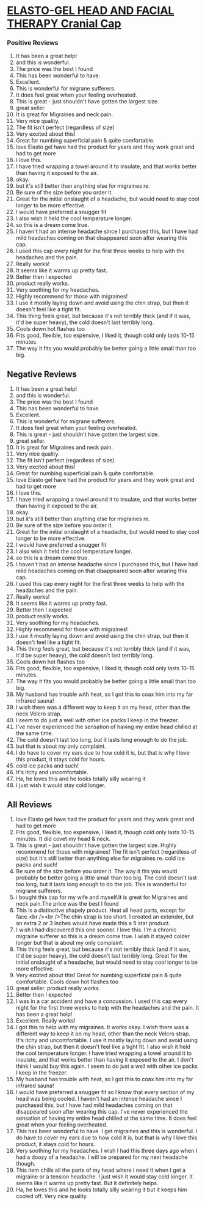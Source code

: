 # [ELASTO-GEL HEAD AND FACIAL THERAPY Cranial Cap](https://products.checkmycream.com/products/ELASTO-GEL-HEAD-AND-FACIAL-THERAPY-Cranial-Cap.html)

### Positive Reviews

<ol>
      <li>It has been a great help!</li>
      <li>and this is wonderful.  </li>
      <li>The price was the best I found</li>
      <li>This has been wonderful to have.  </li>
      <li>Excellent.</li>
      <li>This is wonderful for migrane sufferers.</li>
      <li>It does feel great when your feeling overheated.</li>
      <li>This is great - just shouldn&#x27;t have gotten the largest size.  </li>
      <li>great seller.</li>
      <li>It is great for Migraines and neck pain.</li>
      <li>Very nice quality.</li>
      <li>The fit isn&#x27;t perfect (regardless of size)</li>
      <li>Very excited about this!</li>
      <li>Great for numbing superficial pain &amp; quite comfortable.</li>
      <li>love Elasto gel have had the product for years and they work great and had to get more</li>
      <li>I love this.  </li>
      <li>I have tried wrapping a towel around it to insulate, and that works better than having it exposed to the air.  </li>
      <li>okay.  </li>
      <li>but it&#x27;s still better than anything else for migraines re.</li>
      <li>Be sure of the size before you order it.</li>
      <li>Great for the initial onslaught of a headache, but would need to stay cool longer to be more effective.</li>
      <li>I would have preferred a snugger fit</li>
      <li>I also wish it held the cool temperature longer.  </li>
      <li>so this is a dream come true.  </li>
      <li>I haven&#x27;t had an intense headache since I purchased this, but I have had mild headaches coming on that disappeared soon after wearing this cap.</li>
      <li>I used this cap every night for the first three weeks to help with the headaches and the pain.  </li>
      <li>Really works!</li>
      <li>It seems like it warms up pretty fast.  </li>
      <li>Better then I expected</li>
      <li>product really works.</li>
      <li>Very soothing for my headaches.</li>
      <li>Highly recommend for those with migraines!  </li>
      <li>I use it mostly laying down and avoid using the chin strap, but then it doesn&#x27;t feel like a tight fit.  </li>
      <li>This thing feels great, but because it&#x27;s not terribly thick (and if it was, it&#x27;d be super heavy), the cold doesn&#x27;t last terribly long.</li>
      <li>Cools down hot flashes too</li>
      <li>Fits good, flexible, too expensive,  I liked it, though cold only lasts 10-15 minutes.  </li>
      <li>The way it fits you would probably be better going a little small than too big.</li>
</ol>


<h2>Negative Reviews</h2>
<ol>
<li> It has been a great help!</li>
<li> and this is wonderful.  </li>
<li> The price was the best I found</li>
<li> This has been wonderful to have.  </li>
<li> Excellent.</li>
<li> This is wonderful for migrane sufferers.</li>
<li> It does feel great when your feeling overheated.</li>
<li> This is great - just shouldn&#x27;t have gotten the largest size.  </li>
<li> great seller.</li>
<li> It is great for Migraines and neck pain.</li>
<li> Very nice quality.</li>
<li> The fit isn&#x27;t perfect (regardless of size)</li>
<li> Very excited about this!</li>
<li> Great for numbing superficial pain &amp; quite comfortable.</li>
<li> love Elasto gel have had the product for years and they work great and had to get more</li>
<li> I love this.  </li>
<li> I have tried wrapping a towel around it to insulate, and that works better than having it exposed to the air.  </li>
<li> okay.  </li>
<li> but it&#x27;s still better than anything else for migraines re.</li>
<li> Be sure of the size before you order it.</li>
<li> Great for the initial onslaught of a headache, but would need to stay cool longer to be more effective.</li>
<li> I would have preferred a snugger fit</li>
<li> I also wish it held the cool temperature longer.  </li>
<li> so this is a dream come true.  </li>
<li> I haven&#x27;t had an intense headache since I purchased this, but I have had mild headaches coming on that disappeared soon after wearing this cap.</li>
<li> I used this cap every night for the first three weeks to help with the headaches and the pain.  </li>
<li> Really works!</li>
<li> It seems like it warms up pretty fast.  </li>
<li> Better then I expected</li>
<li> product really works.</li>
<li> Very soothing for my headaches.</li>
<li> Highly recommend for those with migraines!  </li>
<li> I use it mostly laying down and avoid using the chin strap, but then it doesn&#x27;t feel like a tight fit.  </li>
<li> This thing feels great, but because it&#x27;s not terribly thick (and if it was, it&#x27;d be super heavy), the cold doesn&#x27;t last terribly long.</li>
<li> Cools down hot flashes too</li>
<li> Fits good, flexible, too expensive,  I liked it, though cold only lasts 10-15 minutes.  </li>
<li> The way it fits you would probably be better going a little small than too big.</li>
<li> My husband has trouble with heat, so I got this to coax him into my far infrared sauna!</li>
<li> I wish there was a different way to keep it on my head, other than the neck Velcro strap.  </li>
<li> I seem to do just a well with other ice packs I keep in the freezer.</li>
<li> I&#x27;ve never experienced the sensation of having my entire head chilled at the same time.</li>
<li> The cold doesn&#x27;t last too long, but it lasts long enough to do the job.</li>
<li> but that is about my only complaint.</li>
<li> I do have to cover my ears due to how cold it is, but that is why I love this product, it stays cold for hours.</li>
<li> cold ice packs and such!</li>
<li> It&#x27;s itchy and uncomfortable.  </li>
<li> Ha, he loves this and he looks totally silly wearing it</li>
<li> I just wish it would stay cold longer.  </li>
</ol>

<h2>All Reviews</h2>

<ol>
    <li> love Elasto gel have had the product for years and they work great and had to get more</li>
    <li> Fits good, flexible, too expensive,  I liked it, though cold only lasts 10-15 minutes.  It did covet my head &amp; neck.</li>
    <li> This is great - just shouldn&#x27;t have gotten the largest size.  Highly recommend for those with migraines!  The fit isn&#x27;t perfect (regardless of size) but it&#x27;s still better than anything else for migraines re. cold ice packs and such!</li>
    <li> Be sure of the size before you order it. The way it fits you would probably be better going a little small than too big. The cold doesn&#x27;t last too long, but it lasts long enough to do the job. This is wonderful for migrane sufferers.</li>
    <li> i bought this cap for my wife and myself.It is great for Migraines and neck pain.The price was the best I found</li>
    <li> This is a distinctive shapely product.  Heat all head parts, except for face.&lt;br /&gt;&lt;br /&gt;The chin strap is too short.  I created an extender, but an extra 2 or 3 inches would have made this a 5 star product.</li>
    <li> I wish I had discovered this one sooner.  I love this.  I&#x27;m a chronic migraine sufferer so this is a dream come true.  I wish it stayed colder longer but that is about my only complaint.</li>
    <li> This thing feels great, but because it&#x27;s not terribly thick (and if it was, it&#x27;d be super heavy), the cold doesn&#x27;t last terribly long. Great for the initial onslaught of a headache, but would need to stay cool longer to be more effective.</li>
    <li> Very excited about this! Great for numbing superficial pain &amp; quite comfortable. Cools down hot flashes too</li>
    <li> great seller. product really works.</li>
    <li> Better then I expected</li>
    <li> I was in a car accident and have a concussion.  I used this cap every night for the first three weeks to help with the headaches and the pain.  It has been a great help!</li>
    <li> Excellent. Really works!</li>
    <li> I got this to help with my migraines.  It works okay.  I wish there was a different way to keep it on my head, other than the neck Velcro strap.  It&#x27;s itchy and uncomfortable.  I use it mostly laying down and avoid using the chin strap, but then it doesn&#x27;t feel like a tight fit.  I also wish it held the cool temperature longer.  I have tried wrapping a towel around it to insulate, and that works better than having it exposed to the air.  I don&#x27;t think I would buy this again.  I seem to do just a well with other ice packs I keep in the freezer.</li>
    <li> My husband has trouble with heat, so I got this to coax him into my far infrared sauna!</li>
    <li> I would have preferred a snugger fit so I know that every section of my head was being cooled. I haven&#x27;t had an intense headache since I purchased this, but I have had mild headaches coming on that disappeared soon after wearing this cap. I&#x27;ve never experienced the sensation of having my entire head chilled at the same time. It does feel great when your feeling overheated.</li>
    <li> This has been wonderful to have.  I get migraines and this is wonderful.  I do have to cover my ears due to how cold it is, but that is why I love this product, it stays cold for hours.</li>
    <li> Very soothing for my headaches. I wish I had this three days ago when I had a doozy of a headache. I will be prepared for my next headache though.</li>
    <li> This item chills all the parts of my head where I need it when I get a migraine or a tension headache.  I just wish it would stay cold longer.  It seems like it warms up pretty fast.  But it definitely helps.</li>
    <li> Ha, he loves this and he looks totally silly wearing it but it keeps him cooled off.  Very nice quality.</li>
</ol>




